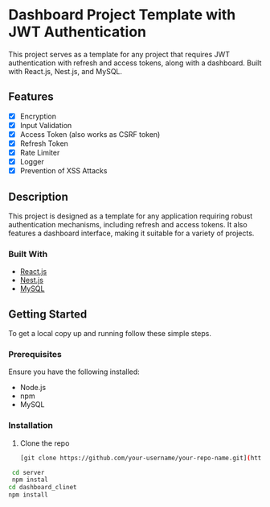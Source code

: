 # Dashboard Project Template with JWT Authentication

This project serves as a template for any project that requires JWT authentication with refresh and access tokens, along with a dashboard. Built with React.js, Nest.js, and MySQL.

## Features

- [x] Encryption
- [x] Input Validation
- [x] Access Token (also works as CSRF token)
- [x] Refresh Token
- [x] Rate Limiter
- [x] Logger
- [x] Prevention of XSS Attacks

## Description

This project is designed as a template for any application requiring robust authentication mechanisms, including refresh and access tokens. It also features a dashboard interface, making it suitable for a variety of projects.

### Built With

- [React.js](https://reactjs.org/)
- [Nest.js](https://nestjs.com/)
- [MySQL](https://www.mysql.com/)

## Getting Started

To get a local copy up and running follow these simple steps.

### Prerequisites

Ensure you have the following installed:
- Node.js
- npm
- MySQL

### Installation

1. Clone the repo
   ```sh
   [git clone https://github.com/your-username/your-repo-name.git](https://github.com/yeabtsegataye/Dashboard_With_Auth.git)

  ```sh
   cd server
   npm instal
  cd dashboard_clinet
  npm install

